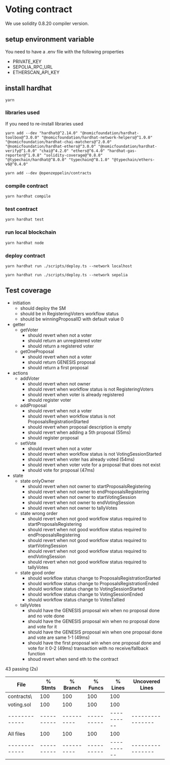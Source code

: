 # Voting contract

We use solidity 0.8.20 compiler version.

## setup environment variable

You need to have a .env file with the following properties

- PRIVATE_KEY
- SEPOLIA_RPC_URL
- ETHERSCAN_API_KEY

## install hardhat

```shell
yarn
```

### libraries used

If you need to re-install libraries used

```shell
yarn add --dev "hardhat@^2.14.0" "@nomicfoundation/hardhat-toolbox@^3.0.0" "@nomicfoundation/hardhat-network-helpers@^1.0.0" "@nomicfoundation/hardhat-chai-matchers@^2.0.0" "@nomicfoundation/hardhat-ethers@^3.0.0" "@nomicfoundation/hardhat-verify@^1.0.0" "chai@^4.2.0" "ethers@^6.4.0" "hardhat-gas-reporter@^1.0.8" "solidity-coverage@^0.8.0" "@typechain/hardhat@^8.0.0" "typechain@^8.1.0" "@typechain/ethers-v6@^0.4.0"

yarn add --dev @openzeppelin/contracts
```

### compile contract

```shell
yarn hardhat compile
```

### test contract

```shell
yarn hardhat test
```

### run local blockchain

```shell
yarn hardhat node
```

### deploy contract

```shell
yarn hardhat run ./scripts/deploy.ts --network localhost

yarn hardhat run ./scripts/deploy.ts --network sepolia
```

## Test coverage

- initiation
  - should deploy the SM
  - should be in RegisteringVoters workflow status
  - should be winningProposalID with default value 0
- getter
  - getVoter
    - should revert when not a voter
    - should return an unregistered voter
    - should return a registered voter
  - getOneProposal
    - should revert when not a voter
    - should return GENESIS proposal
    - should return a first proposal
- actions
  - addVoter
    - should revert when not owner
    - should revert when workflow status is not RegisteringVoters
    - should revert when voter is already registered
    - should register voter
  - addProposal
    - should revert when not a voter
    - should revert when workflow status is not ProposalsRegistrationStarted
    - should revert when proposal description is empty
    - should revert when adding a 5th proposal (55ms)
    - should register proposal
  - setVote
    - should revert when not a voter
    - should revert when workflow status is not VotingSessionStarted
    - should revert when voter has already voted (54ms)
    - should revert when voter vote for a proposal that does not exist
    - should vote for proposal (47ms)
- state
  - state onlyOwner
    - should revert when not owner to startProposalsRegistering
    - should revert when not owner to endProposalsRegistering
    - should revert when not owner to startVotingSession
    - should revert when not owner to endVotingSession
    - should revert when not owner to tallyVotes
  - state wrong order
    - should revert when not good workflow status required to startProposalsRegistering
    - should revert when not good workflow status required to endProposalsRegistering
    - should revert when not good workflow status required to startVotingSession
    - should revert when not good workflow status required to endVotingSession
    - should revert when not good workflow status required to tallyVotes
  - state good order
    - should workflow status change to ProposalsRegistrationStarted
    - should workflow status change to ProposalsRegistrationEnded
    - should workflow status change to VotingSessionStarted
    - should workflow status change to VotingSessionEnded
    - should workflow status change to VotesTallied
  - tallyVotes
    - should have the GENESIS proposal win when no proposal done and no vote done
    - should have the GENESIS proposal win when no proposal done and vote for it
    - should have the GENESIS proposal win when one proposal done and vote are same 1-1 (49ms)
    - should have the first proposal win when one proposal done and vote for it 0-2 (49ms)
      transaction with no receive/fallback function
    - shoud revert when send eth to the contract

43 passing (2s)

| File          | % Stmts    | % Branch   | % Funcs    | % Lines    | Uncovered Lines  |
| ------------- | ---------- | ---------- | ---------- | ---------- | ---------------- |
| contracts\    | 100        | 100        | 100        | 100        |                  |
| voting.sol    | 100        | 100        | 100        | 100        |                  |
| ------------- | ---------- | ---------- | ---------- | ---------- | ---------------- |
| All files     | 100        | 100        | 100        | 100        |                  |
| ------------- | ---------- | ---------- | ---------- | ---------- | ---------------- |
